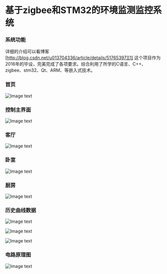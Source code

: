 # 基于zigbee和STM32的环境监测监控系统
### 系统功能
详细的介绍可以看博客[http://blog.csdn.net/u013704336/article/details/51765397][1]
这个项目作为2016年的毕设，完美完成了各项要求。综合利用了所学的C语言、C++、zigbee、stm32、Qt、ARM、等嵌入式技术。

  [1]: http://blog.csdn.net/u013704336/article/details/51765397
  
  ### 首页
  ![Image text](http://git.oschina.net/kevinlq0912/SmartHOme-ARM/raw/master/screen/home.png)
  
  ### 控制主界面
  ![Image text](http://git.oschina.net/kevinlq0912/SmartHOme-ARM/raw/master/screen/controlHome.png)
  
  ### 客厅
  ![Image text](http://git.oschina.net/kevinlq0912/SmartHOme-ARM/raw/master/screen/parlour.png)
  
  ### 卧室
  ![Image text](http://git.oschina.net/kevinlq0912/SmartHOme-ARM/raw/master/screen/bedroom.png)
  
  ### 厨房
   ![Image text](http://git.oschina.net/kevinlq0912/SmartHOme-ARM/raw/master/screen/kitchen.png)
  
  ### 历史曲线数据
   ![Image text](http://git.oschina.net/kevinlq0912/SmartHOme-ARM/raw/master/screen/temp.png)
   
   ![Image text](http://git.oschina.net/kevinlq0912/SmartHOme-ARM/raw/master/screen/smoke.png)
   
   ![Image text](http://git.oschina.net/kevinlq0912/SmartHOme-ARM/raw/master/screen/hum.png)
   
   ### 电路原理图
   ![Image text](http://git.oschina.net/kevinlq0912/SmartHOme-ARM/raw/master/screen/stm32.png)